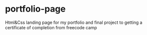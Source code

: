 # portfolio-page
Html&Css landing page for my portfolio and final project to getting a certificate of completion from freecode camp
